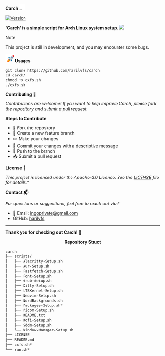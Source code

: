 <strong>**Carch** <img src='https://github.com/harilvfs/assets/blob/main/github-gifs/238201078-6f564d9a-467a-4bba-ad3a-8527c8ab79ae.gif' width="20"></strong></strong>

[![Version](https://img.shields.io/github/v/release/harilvfs/carch?color=%230567ff&label=Latest%20Release&style=for-the-badge)](https://github.com/harilvfs/carch/releases/latest)

<strong>**'Carch'** is a simple script for Arch Linux system setup. <img src='https://user-images.githubusercontent.com/74038190/216122041-518ac897-8d92-4c6b-9b3f-ca01dcaf38ee.png' width="20"></strong>

> [!Note]
> This project is still in development, and you may encounter some bugs.  

<img src='https://github.com/harilvfs/assets/blob/main/github-gifs/243078651-2c0eef4b-7b75-42bd-9722-4bea97a2d532.gif' width="30">**Usages**
```shell
git clone https://github.com/harilvfs/carch
cd carch/
chmod +x cxfs.sh
./cxfs.sh
```

<strong>**Contributing 🤝**</strong>

*Contributions are welcome! If you want to help improve Carch, please fork the repository and submit a pull request.*

<strong>**Steps to Contribute:**</strong>

- 🍴 Fork the repository
- 🌿 Create a new feature branch
- ✏️ Make your changes
- 💬 Commit your changes with a descriptive message
- 🚀 Push to the branch
- 📥 Submit a pull request

<strong>**License 📄**</strong>

*This project is licensed under the Apache-2.0 License. See the [LICENSE](LICENSE) file for details.**

<strong>**Contact 📬**</strong>

*For questions or suggestions, feel free to reach out via:**

- 📧 Email: ingoprivate@gmail.com
- GitHub: [harilvfs](https://github.com/harilvfs)

---

<strong> **Thank you for checking out Carch! 🌟** </strong>

<p align="center"> <strong>Repository Struct</strong>  </p>

```shell
carch
├── scripts/
│   ├── Alacritty-Setup.sh
│   ├── Aur-Setup.sh
│   ├── Fastfetch-Setup.sh
│   ├── Font-Setup.sh
│   ├── Grub-Setup.sh
│   ├── Kitty-Setup.sh
│   ├── LTSKernel-Setup.sh
│   ├── Neovim-Setup.sh
│   ├── NordBackgrounds.sh
│   ├── Packages-Setup.sh*
│   ├── Picom-Setup.sh
│   ├── README.txt
│   ├── Rofi-Setup.sh
│   ├── Sddm-Setup.sh
│   └── Window-Manager-Setup.sh
├── LICENSE
├── README.md
├── cxfs.sh*
└── run.sh*
```
